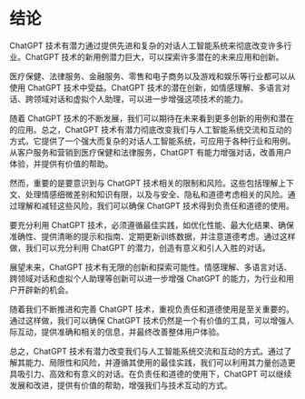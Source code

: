 # 结论

ChatGPT 技术有潜力通过提供先进和复杂的对话人工智能系统来彻底改变许多行业。ChatGPT 技术的新用例潜力巨大，可以探索许多潜在的未来应用和创新。

医疗保健、法律服务、金融服务、零售和电子商务以及游戏和娱乐等行业都可以从使用 ChatGPT 技术中受益。ChatGPT 技术的潜在创新，如情感理解、多语言对话、跨领域对话和虚拟个人助理，可以进一步增强这项技术的能力。

随着 ChatGPT 技术的不断发展，我们可以期待在未来看到更多创新的用例和潜在的应用。总之，ChatGPT 技术有潜力彻底改变我们与人工智能系统交流和互动的方式。它提供了一个强大而复杂的对话人工智能系统，可应用于各种行业和用例。从客户服务和营销到医疗保健和法律服务，ChatGPT 有能力增强对话，改善用户体验，并提供有价值的帮助。

然而，重要的是要意识到与 ChatGPT 技术相关的限制和风险。这些包括理解上下文、处理情感细微差别和知识有限，以及与安全、隐私和道德考虑相关的风险。通过理解和减轻这些风险，我们可以确保 ChatGPT 技术得到负责任和道德的使用。

要充分利用 ChatGPT 技术，必须遵循最佳实践，如优化性能、最大化结果、确保准确性、提供清晰的提示和指南、定期更新训练数据，并注意道德考虑。通过这样做，我们可以充分利用 ChatGPT 的潜力，创造有意义和引人入胜的对话。

展望未来，ChatGPT 技术有无限的创新和探索可能性。情感理解、多语言对话、跨领域对话和虚拟个人助理等创新可以进一步增强 ChatGPT 的能力，为行业和用户开辟新的机会。

随着我们不断推进和完善 ChatGPT 技术，重视负责任和道德使用是至关重要的。通过这样做，我们可以确保 ChatGPT 技术仍然是一个有价值的工具，可以增强人际互动，提供准确和相关的信息，并最终改善整体用户体验。

总之，ChatGPT 技术有潜力改变我们与人工智能系统交流和互动的方式。通过了解其能力、局限性和风险，并遵循其使用的最佳实践，我们可以利用其力量创造更具吸引力、高效和有意义的对话。在负责任和道德的使用下，ChatGPT 可以继续发展和改进，提供有价值的帮助，增强我们与技术互动的方式。
